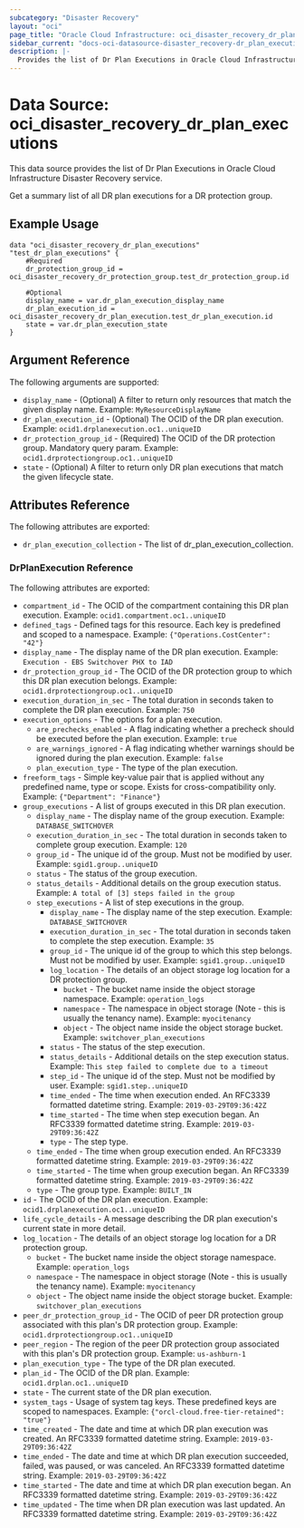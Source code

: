 ```yaml
---
subcategory: "Disaster Recovery"
layout: "oci"
page_title: "Oracle Cloud Infrastructure: oci_disaster_recovery_dr_plan_executions"
sidebar_current: "docs-oci-datasource-disaster_recovery-dr_plan_executions"
description: |-
  Provides the list of Dr Plan Executions in Oracle Cloud Infrastructure Disaster Recovery service
---
```


# Data Source: oci_disaster_recovery_dr_plan_executions
This data source provides the list of Dr Plan Executions in Oracle Cloud Infrastructure Disaster Recovery service.

Get a summary list of all DR plan executions for a DR protection group.

## Example Usage

```hcl
data "oci_disaster_recovery_dr_plan_executions" "test_dr_plan_executions" {
	#Required
	dr_protection_group_id = oci_disaster_recovery_dr_protection_group.test_dr_protection_group.id

	#Optional
	display_name = var.dr_plan_execution_display_name
	dr_plan_execution_id = oci_disaster_recovery_dr_plan_execution.test_dr_plan_execution.id
	state = var.dr_plan_execution_state
}
```

## Argument Reference

The following arguments are supported:

* `display_name` - (Optional) A filter to return only resources that match the given display name.  Example: `MyResourceDisplayName` 
* `dr_plan_execution_id` - (Optional) The OCID of the DR plan execution.  Example: `ocid1.drplanexecution.oc1..uniqueID` 
* `dr_protection_group_id` - (Required) The OCID of the DR protection group. Mandatory query param.  Example: `ocid1.drprotectiongroup.oc1..uniqueID` 
* `state` - (Optional) A filter to return only DR plan executions that match the given lifecycle state. 


## Attributes Reference

The following attributes are exported:

* `dr_plan_execution_collection` - The list of dr_plan_execution_collection.

### DrPlanExecution Reference

The following attributes are exported:

* `compartment_id` - The OCID of the compartment containing this DR plan execution.  Example: `ocid1.compartment.oc1..uniqueID` 
* `defined_tags` - Defined tags for this resource. Each key is predefined and scoped to a namespace.  Example: `{"Operations.CostCenter": "42"}` 
* `display_name` - The display name of the DR plan execution.  Example: `Execution - EBS Switchover PHX to IAD` 
* `dr_protection_group_id` - The OCID of the DR protection group to which this DR plan execution belongs.  Example: `ocid1.drprotectiongroup.oc1..uniqueID` 
* `execution_duration_in_sec` - The total duration in seconds taken to complete the DR plan execution.  Example: `750` 
* `execution_options` - The options for a plan execution.
	* `are_prechecks_enabled` - A flag indicating whether a precheck should be executed before the plan execution.  Example: `true` 
	* `are_warnings_ignored` - A flag indicating whether warnings should be ignored during the plan execution.  Example: `false` 
	* `plan_execution_type` - The type of the plan execution. 
* `freeform_tags` - Simple key-value pair that is applied without any predefined name, type or scope. Exists for cross-compatibility only.  Example: `{"Department": "Finance"}` 
* `group_executions` - A list of groups executed in this DR plan execution. 
	* `display_name` - The display name of the group execution.  Example: `DATABASE_SWITCHOVER` 
	* `execution_duration_in_sec` - The total duration in seconds taken to complete group execution.  Example: `120` 
	* `group_id` - The unique id of the group. Must not be modified by user.  Example: `sgid1.group..uniqueID` 
	* `status` - The status of the group execution. 
	* `status_details` - Additional details on the group execution status.  Example: `A total of [3] steps failed in the group` 
	* `step_executions` - A list of step executions in the group. 
		* `display_name` - The display name of the step execution.  Example: `DATABASE_SWITCHOVER` 
		* `execution_duration_in_sec` - The total duration in seconds taken to complete the step execution.  Example: `35` 
		* `group_id` - The unique id of the group to which this step belongs. Must not be modified by user.  Example: `sgid1.group..uniqueID` 
		* `log_location` - The details of an object storage log location for a DR protection group.
			* `bucket` - The bucket name inside the object storage namespace.  Example: `operation_logs` 
			* `namespace` - The namespace in object storage (Note - this is usually the tenancy name).  Example: `myocitenancy` 
			* `object` - The object name inside the object storage bucket.  Example: `switchover_plan_executions` 
		* `status` - The status of the step execution. 
		* `status_details` - Additional details on the step execution status.  Example: `This step failed to complete due to a timeout` 
		* `step_id` - The unique id of the step. Must not be modified by user.  Example: `sgid1.step..uniqueID` 
		* `time_ended` - The time when execution ended. An RFC3339 formatted datetime string.  Example: `2019-03-29T09:36:42Z` 
		* `time_started` - The time when step execution began. An RFC3339 formatted datetime string.  Example: `2019-03-29T09:36:42Z` 
		* `type` - The step type. 
	* `time_ended` - The time when group execution ended. An RFC3339 formatted datetime string.  Example: `2019-03-29T09:36:42Z` 
	* `time_started` - The time when group execution began. An RFC3339 formatted datetime string.  Example: `2019-03-29T09:36:42Z` 
	* `type` - The group type.  Example: `BUILT_IN` 
* `id` - The OCID of the DR plan execution.  Example: `ocid1.drplanexecution.oc1..uniqueID` 
* `life_cycle_details` - A message describing the DR plan execution's current state in more detail. 
* `log_location` - The details of an object storage log location for a DR protection group.
	* `bucket` - The bucket name inside the object storage namespace.  Example: `operation_logs` 
	* `namespace` - The namespace in object storage (Note - this is usually the tenancy name).  Example: `myocitenancy` 
	* `object` - The object name inside the object storage bucket.  Example: `switchover_plan_executions` 
* `peer_dr_protection_group_id` - The OCID of peer DR protection group associated with this plan's DR protection group.  Example: `ocid1.drprotectiongroup.oc1..uniqueID` 
* `peer_region` - The region of the peer DR protection group associated with this plan's DR protection group.  Example: `us-ashburn-1` 
* `plan_execution_type` - The type of the DR plan executed. 
* `plan_id` - The OCID of the DR plan.  Example: `ocid1.drplan.oc1..uniqueID` 
* `state` - The current state of the DR plan execution. 
* `system_tags` - Usage of system tag keys. These predefined keys are scoped to namespaces.  Example: `{"orcl-cloud.free-tier-retained": "true"}` 
* `time_created` - The date and time at which DR plan execution was created. An RFC3339 formatted datetime string.  Example: `2019-03-29T09:36:42Z` 
* `time_ended` - The date and time at which DR plan execution succeeded, failed, was paused, or was canceled. An RFC3339 formatted datetime string.  Example: `2019-03-29T09:36:42Z` 
* `time_started` - The date and time at which DR plan execution began. An RFC3339 formatted datetime string.  Example: `2019-03-29T09:36:42Z` 
* `time_updated` - The time when DR plan execution was last updated. An RFC3339 formatted datetime string.  Example: `2019-03-29T09:36:42Z` 


